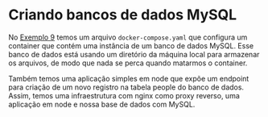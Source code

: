 # Criando bancos de dados MySQL

No [Exemplo 9](./examples/9.%20Aula%2019/) temos um arquivo `docker-compose.yaml` que configura um container que contém uma instância de um banco de dados MySQL. Esse banco de dados está usando um diretório da máquina local para armazenar os arquivos, de modo que nada se perca quando matarmos o container.

Também temos uma aplicação simples em node que expõe um endpoint para criação de um novo registro na tabela people do banco de dados. Assim, temos uma infraestrutura com nginx como proxy reverso, uma aplicação em node e nossa base de dados com MySQL.
